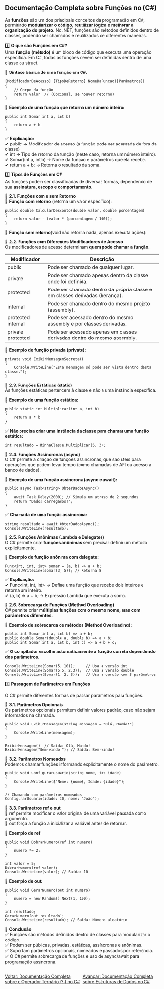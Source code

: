 ## Documentação Completa sobre Funções no (C#)

As **funções** são um dos principais conceitos da programação em C#, permitindo **modularizar o código**, **reutilizar lógica e melhorar a organização do projeto**. No .NET, funções são métodos definidos dentro de classes, podendo ser chamados e reutilizados de diferentes maneiras.

1️⃣ **O que são Funções em C#?**<br />
Uma **função (método)** é um bloco de código que executa uma operação específica. Em C#, todas as funções devem ser definidas dentro de uma classe ou struct.

📌 **Sintaxe básica de uma função em C#:**<br />
```
[ModificadorDeAcesso] [TipoDeRetorno] NomeDaFuncao([Parâmetros])
{
    // Corpo da função
    return valor; // (Opcional, se houver retorno)
}

```
📌 **Exemplo de uma função que retorna um número inteiro:**<br />

```
public int Somar(int a, int b)
{
    return a + b;
}

```

✅ **Explicação:** <br/>
✔ public → Modificador de acesso (a função pode ser acessada de fora da classe).<br/>
✔ int → Tipo de retorno da função (neste caso, retorna um número inteiro).<br/>
✔ Somar(int a, int b) → Nome da função e parâmetros que ela recebe.<br/>
✔ return a + b; → Retorna o resultado da soma.<br/>

2️⃣ **Tipos de Funções em C#** <br />
As funções podem ser classificadas de diversas formas, dependendo de sua **assinatura, escopo e comportamento.**<br />

📌 **2.1. Funções com e sem Retorno**<br />
🔹 **Função com retorno** (retorna um valor específico):<br />
```
public double CalcularDesconto(double valor, double porcentagem)
{
    return valor - (valor * (porcentagem / 100));
}

```

🔹 **Função sem retorno**(void não retorna nada, apenas executa ações):<br />

📌 **2.2. Funções com Diferentes Modificadores de Acesso**<br />
Os modificadores de acesso determinam **quem pode chamar a função**.<br />

| Modificador         | Descrição                                                                   |
|---------------------|-----------------------------------------------------------------------------|
|public	              |Pode ser chamado de qualquer lugar.                                          |
|private	          |Pode ser chamado apenas dentro da classe onde foi definida.                  |
|protected	          |Pode ser chamado dentro da própria classe e em classes derivadas (herança).  |
|internal	          |Pode ser chamado dentro do mesmo projeto (assembly).                         |
|protected internal	  |Pode ser acessado dentro do mesmo assembly e por classes derivadas.          |
|private protected	  |Pode ser acessado apenas em classes derivadas dentro do mesmo assembly.      |

📌 **Exemplo de função privada (private):** <br />

```
private void ExibirMensagemSecreta()
{
    Console.WriteLine("Esta mensagem só pode ser vista dentro desta classe.");
}

```

📌 **2.3. Funções Estáticas (static)** <br />
As funções estáticas pertencem à classe e não a uma instância específica.

📌 **Exemplo de uma função estática:**
```
public static int Multiplicar(int a, int b)
{
    return a * b;
}

```
✅ **Não precisa criar uma instância da classe para chamar uma função estática:**<br />

```
int resultado = MinhaClasse.Multiplicar(5, 3);

```

📌 **2.4. Funções Assíncronas (async)** <br/>
O C# permite a criação de funções assíncronas, que são úteis para operações que podem levar tempo (como chamadas de API ou acesso a banco de dados).<br />

📌 **Exemplo de uma função assíncrona (async e await):**<br />
```
public async Task<string> ObterDadosAsync()
{
    await Task.Delay(2000); // Simula um atraso de 2 segundos
    return "Dados carregados!";
}

```
✅ **Chamada de uma função assíncrona:**<br />
```
string resultado = await ObterDadosAsync();
Console.WriteLine(resultado);

```

📌 **2.5. Funções Anônimas (Lambda e Delegates)** <br />
O C# permite criar **funções anônimas** sem precisar definir um método explicitamente.<br />

🔹 **Exemplo de função anônima com delegate:** <br/>
```
Func<int, int, int> somar = (a, b) => a + b;
Console.WriteLine(somar(3, 5)); // Retorna 8

```

✅ **Explicação:**<br />
✔ Func<int, int, int> → Define uma função que recebe dois inteiros e retorna um inteiro.<br />
✔ (a, b) => a + b; → Expressão Lambda que executa a soma.<br />

📌 **2.6. Sobrecarga de Funções (Method Overloading)**<br/>
C# permite criar **múltiplas funções com o mesmo nome, mas com parâmetros diferentes**.

📌 **Exemplo de sobrecarga de métodos (Method Overloading):**
```
public int Somar(int a, int b) => a + b;
public double Somar(double a, double b) => a + b;
public int Somar(int a, int b, int c) => a + b + c;

```
✅ **O compilador escolhe automaticamente a função correta dependendo dos parâmetros.**<br />

```
Console.WriteLine(Somar(5, 10));     // Usa a versão int
Console.WriteLine(Somar(5.5, 2.3));  // Usa a versão double
Console.WriteLine(Somar(1, 2, 3));   // Usa a versão com 3 parâmetros

```

3️⃣ **Passagem de Parâmetros em Funções**<br />

O C# permite diferentes formas de passar parâmetros para funções.

📌 **3.1. Parâmetros Opcionais**<br />
Os parâmetros opcionais permitem definir valores padrão, caso não sejam informados na chamada.

```
public void ExibirMensagem(string mensagem = "Olá, Mundo!")
{
    Console.WriteLine(mensagem);
}

ExibirMensagem(); // Saída: Olá, Mundo!
ExibirMensagem("Bem-vindo!"); // Saída: Bem-vindo!

```

📌 **3.2. Parâmetros Nomeados**<br />
Podemos chamar funções informando explicitamente o nome do parâmetro.<br />
```
public void ConfigurarUsuario(string nome, int idade)
{
    Console.WriteLine($"Nome: {nome}, Idade: {idade}");
}

// Chamando com parâmetros nomeados
ConfigurarUsuario(idade: 30, nome: "João");

```

📌 **3.3. Parâmetros ref e out** <br />
🔹 ref permite modificar o valor original de uma variável passada como argumento.<br />
🔹 out força a função a inicializar a variável antes de retornar.<br />

📌 **Exemplo de ref:**<br />
```
public void DobrarNumero(ref int numero)
{
    numero *= 2;
}

int valor = 5;
DobrarNumero(ref valor);
Console.WriteLine(valor); // Saída: 10

```

📌 **Exemplo de out:**<br />

```
public void GerarNumero(out int numero)
{
    numero = new Random().Next(1, 100);
}

int resultado;
GerarNumero(out resultado);
Console.WriteLine(resultado); // Saída: Número aleatório

```

📌 **Conclusão**<br />
✅ Funções são métodos definidos dentro de classes para modularizar o código.<br />
✅ Podem ser públicas, privadas, estáticas, assíncronas e anônimas.<br />
✅ Suportam parâmetros opcionais, nomeados e passados por referência.<br />
✅ O C# permite sobrecarga de funções e uso de async/await para programação assíncrona.<br />


<br/>
<div style="display: flex; justify-content: space-between;">  
   <a href="ternary-operator.md">Voltar: Documentação Completa sobre o Operador Ternário (?:) no C#</a><br /> 
     <a href="data-structure.md">Avançar: Documentação Completa sobre Estruturas de Dados no C#</a>   
</div>





